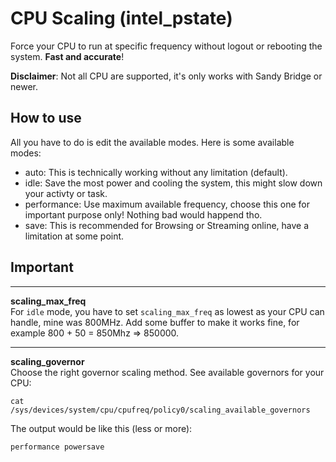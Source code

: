 # CPU Scaling (intel_pstate)

Force your CPU to run at specific frequency without logout or rebooting the system. **Fast and accurate**!
 
**Disclaimer**: Not all CPU are supported, it's only works with Sandy Bridge or newer.  

## How to use
All you have to do is edit the available modes.
Here is some available modes:
* auto: This is technically working without any limitation (default).
* idle: Save the most power and cooling the system, this might slow down your activty or task.
* performance: Use maximum available frequency, choose this one for important purpose only! Nothing bad would happend tho.
* save: This is recommended for Browsing or Streaming online, have a limitation at some point.  

## Important  
___
**scaling_max_freq**  
For `idle` mode, you have to set `scaling_max_freq` as lowest as your CPU can handle, mine was 800MHz.
Add some buffer to make it works fine, for example 800 + 50 = 850Mhz => 850000.
___
**scaling_governor**  
Choose the right governor scaling method.
See available governors for your CPU:
```
cat /sys/devices/system/cpu/cpufreq/policy0/scaling_available_governors
```
The output would be like this (less or more):
```
performance powersave
```